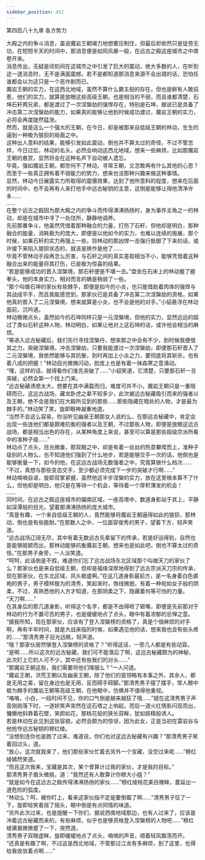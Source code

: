 ```yaml
---
sidebar_position: 452
---
```

 第四百八十九章 各方势力


大殿之内的争斗消息，虽说魔岩王朝竭力地想要压制住，但最后却依然只是徒劳无功，在短短半天的时间中，那消息便是如同风暴一般，在远古之殿这座城市之中席卷开来。  
消息传出，无疑是顷刻间在这城市之中引发了巨大的震动，绝大多数的人，在听到这一道消息时，无不是满面震撼，若不是都知道那消息来源不会出错的话，恐怕任谁都会以为这只是一个恶作剧而已。  
魔岩王朝的实力，在这西北地域，虽然不算什么霸主般的存在，但也是鲜有人敢招惹，他们的实力，就算是放眼这些高级王朝，也是相当的不弱，而且谁都清楚，石坤石轩两兄弟，都是渡过了一次涅槃劫的强悍存在，特别是石坤，据说已是具备了冲击第二次涅槃劫的能力，如果真的能够让他到时候成功渡过，魔岩王朝的实力，必将会再度陡然猛涨。  
然而，就是这么一个强大的王朝，在今日，却是被那来自低级王朝的林动，生生的逼到一种极为狼狈的局面之中。  
这种出人意料的结果，能够引发如此震动，倒也并不算太过的奇怪，不过不管怎样，今日过后，林动的名头，必然会响动这西北地域，想来一些麻烦，比如那魔岩王朝的悬赏，显然将会在这种名声下自动被人遗忘。  
毕竟，强如魔岩王朝，都奈何不了林动，寻常王朝，又怎敢再有什么其他的心思？而至于一些真正拥有着不弱能力的势力，想来也没那种兴趣来做这种事情。  
显然，林动今日展露实力所取得的震慑效果，达到了他所意料的程度，想来在后面的时间中，也不会再有人来打他手中远古秘钥的主意，这倒是能够让得他清净许多……  
……  
在整个远古之殿因为那大殿之内的争斗而传得沸沸扬扬时，身为事件主角之一的林动，却是在城市中寻了一处住所，静静地调养。  
先前那番争斗，他虽然凭借着那种融合的力量，打伤了石轩，但他却是明白，那种融合的能量，消耗极为的庞大，即便是以他如今的实力，也难以连续的施展，那个时候，如果石轩的实力再强上一些，将林动的那凶悍一击强行抵御了下来的话，或许接下来陷入狼狈状态的，就该是换作是他了……  
毕竟不管林动手段再怎么厉害，与石轩之间的真实差距相当不小，能够凭借着这种融合出来的能量将其打伤，已是极为惊喜的结果。  
“若是能够成功的晋入涅槃境，那石轩便是不堪一击。”盘坐在石床上的林动握了握拳头，他的本身实力，相对而言的确是稍弱了一些。  
“那个叫做石坤的家伙有些棘手，即便是如今的小炎，也只能借助着肉体的强悍与其战成平手，而且我能感觉到，那家伙已是具备了冲击第二次涅槃劫的资格，如果他真的晋入了二元涅槃境，想来就算是小炎，也不会是他的对手。”小貂悬浮在林动面前，沉吟道。  
林动微微点头，虽然如今的石坤同样只是一元涅槃境，但他的实力，显然远远的超过了类似石轩这种人物，林动明白，如果让他对上这石坤的话，或许他会相当的麻烦。  
“等进入远古秘藏后，我们先行寻找涅槃丹，想来那之中会有不少，到时候我便借其之力，突破涅槃境，冲击涅槃劫，只要我能渡过一次涅槃劫，即便那石轩晋入了二元涅槃境，我依然能够与其抗衡，到时再加上小炎之力，要彻底将其斩杀，也有着八成的把握！”林动目光微微闪动，脸庞上也是有着一抹森寒之意涌动。  
“嘿，这样的话，就得看你们谁先突破了……”小貂笑道，它清楚，只要那石轩一旦突破，必然会第一个找上门来。  
“远古秘藏诱惑太大，想要在其中满载而归，难度可并不小，魔岩王朝只是一重阻碍而已，这远古战场，藏龙卧虎之辈不知多少，此次被远古秘藏吸引而来的强者以及王朝，绝不会是我们在大殿所见到的那些……那些隐藏在暗处的人物，才是最为棘手的。”林动笑了笑，旋即眼神凝重地道。  
“当然不会这么容易，你没听见幽泉王朝那女人说的么，在那远古秘藏中，肯定会出现一些连他们都是颇难抗衡的强者以及王朝，不过那些人物，即便是放眼这远古战场，都是相当出色的存在，从某种角度上来说，甚至可以算是那些超级宗派所看中的准种子级……”  
林动点了点头，目光微垂，那双眼之中，却是有着一丝丝的热意攀爬而上，准种子级别的人物么，也不知道他们强到了什么地步，若是能够交手一次的话，他倒也是能够衡量一下，如今的他，在这远古战场无数强者之中，究竟算做什么档次……  
“不过，真想与那些变态交手，至少都必须完成下一步的突破才行啊……”  
林动喃喃自语，旋即双掌紧握，虽然他这半步涅槃的实力，放在这里根本算不了什么，但他却是明白，他只是在等待一个机会，等待着一个厚积薄发的机会！  
……  
同时间，在远古之殿这座城市的偏南区域，一座高塔中，数道身影站于其上，平静如深潭般的目光，望着那沸沸扬扬的庞大城市。  
“真是有趣，一个来自低级王朝的人，竟然能够将魔岩王朝逼得如此的狼狈，那林动，倒也是有些能耐。”在那数人之中，一位面容俊秀的男子，望着下方，轻声笑道。  
“远古战场辽阔无尽，其中有着无数远古先辈留下的传承，若是好运得到，自然也是能够脱颖而出，那林动能够抗衡魔岩王朝，想来也是如此吧，倒也不算太过的奇怪。”在那男子身旁，一人淡笑道。  
“呵呵，此话倒是不假，难道你们忘了远古战场东北区域那个叫做天刀的家伙了么？那家伙也是来自低级王朝，但却是福缘深厚地得到了远古宗派天刀宗的传承，现在那家伙，在东北区域，风头极盛啊。”在这几道身影最前方，是一名身着白色裘袍的男子，男子模样极为的清秀，笑起来时，唇线微抿，有着一种宛如女子般的阴柔，不过，真熟悉他的人方才知道，在那阴柔之下，隐藏着何等可怕的力量。  
“天刀啊……”  
在其身后的那几道身影，听得这个名字，都是不由得咂了砸嘴，即便是先前那对于林动的行为不置可否的男子，也是缓缓地点了点头，眼中有着浓郁的忌惮之意。  
“据我所知，现在那家伙，应该有了登入涅槃榜的资格了，真是个很麻烦的对手啊，再有半年时间，就是大战来临的时候，如果遇见他的话，想来我也会有些头疼的……”那清秀男子目光远眺，轻声道。  
“哦？那家伙居然够登入涅槃榜的资格了？”听得这话，一旁几人都是有些动容。  
“是啊……所以这次的远古秘藏，我们可不能落后了啊，这远古秘藏颇为的神秘，此次盯上它的人可不少，其中还有些我们的对头……”  
“那魔岩王朝这些，我们需要将他们降服么？”一人问道。  
“魔岩王朝，洪荒王朝以及幽泉王朝，除了他们的首领略有本事之外，其余人，都是无用之辈，留在身边也是无用，反而碍手碍脚。”那清秀男子摆了摆手，常人眼中极为棘手的魔岩王朝等高级王朝，在他眼中，仿佛并不值得他重视。  
“咯咯，小白，一段时间不见，你的口气倒是越来越狂了哦……”就在这清秀男子声音刚刚落下时，一道娇笑声突然在这石塔之上响起，而后一道火红倩影闪现而出，慵懒地斜靠着石壁，笑颜如花，那桃花般的狭长双眸，犹如妖精般诱人。  
若是林动在此见到这张容貌，必然会颇为的惊讶，因为此女，正是当初在雷岩谷与他抢夺远古秘钥的穆红绫。  
“没想到连你也是跑了过来，难道说，你们也对这远古秘藏有兴趣？”那清秀男子笑着回过头，道。  
“放心，这次就我来了，他们那些家伙忙着去另外一个宝藏，没空过来呢……”穆红绫嫣然笑道。  
“而且这次我来，宝藏是其次，某个曾算计过我的家伙，才是我的目标。”  
那清秀男子眉头微挑，道：“竟然还有人敢算计你穆大小姐？”  
“就是如今在这远古之殿传得沸沸扬扬的家伙……”穆红绫桃花美目微眯，蔓延出一道危险的弧度。  
“林动么？呵，被你盯上，看来这家伙指不定是要倒霉了啊……”清秀男子怔了一下，旋即轻笑着摇了摇头，眼中倒是有点同情的味道。  
“另外此次过来，也是提醒一下你们，据说西南地域那边，也有人过来了，应该是冲着远古秘藏而来的，有些麻烦，似乎也是够资格登入涅槃榜的人物吧……”穆红绫黛眉微微蹙了一下，突然道。  
清秀男子双眼虚眯，旋即缓缓地点了点头，喃喃的声音，顺着轻风飘荡而开。  
“还真是有趣了啊，不过这是西北地域，不管那过江龙有多麻烦，到了这里，也得给我收敛着点啊……”  
  
  

